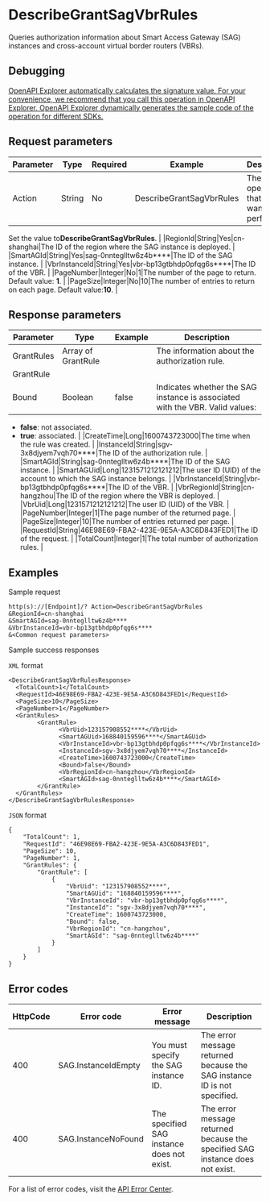 # DescribeGrantSagVbrRules

Queries authorization information about Smart Access Gateway \(SAG\) instances and cross-account virtual border routers \(VBRs\).

## Debugging

[OpenAPI Explorer automatically calculates the signature value. For your convenience, we recommend that you call this operation in OpenAPI Explorer. OpenAPI Explorer dynamically generates the sample code of the operation for different SDKs.](https://api.aliyun.com/#product=Smartag&api=DescribeGrantSagVbrRules&type=RPC&version=2018-03-13)

## Request parameters

|Parameter|Type|Required|Example|Description|
|---------|----|--------|-------|-----------|
|Action|String|No|DescribeGrantSagVbrRules|The operation that you want to perform.

Set the value to**DescribeGrantSagVbrRules**. |
|RegionId|String|Yes|cn-shanghai|The ID of the region where the SAG instance is deployed. |
|SmartAGId|String|Yes|sag-0nnteglltw6z4b\*\*\*\*|The ID of the SAG instance. |
|VbrInstanceId|String|Yes|vbr-bp13gtbhdp0pfqg6s\*\*\*\*|The ID of the VBR. |
|PageNumber|Integer|No|1|The number of the page to return. Default value: **1**. |
|PageSize|Integer|No|10|The number of entries to return on each page. Default value:**10**. |

## Response parameters

|Parameter|Type|Example|Description|
|---------|----|-------|-----------|
|GrantRules|Array of GrantRule| |The information about the authorization rule. |
|GrantRule| | | |
|Bound|Boolean|false|Indicates whether the SAG instance is associated with the VBR. Valid values:

-   **false**: not associated.
-   **true**: associated. |
|CreateTime|Long|1600743723000|The time when the rule was created. |
|InstanceId|String|sgv-3x8djyem7vqh70\*\*\*\*|The ID of the authorization rule. |
|SmartAGId|String|sag-0nnteglltw6z4b\*\*\*\*|The ID of the SAG instance. |
|SmartAGUid|Long|1231571212121212|The user ID \(UID\) of the account to which the SAG instance belongs. |
|VbrInstanceId|String|vbr-bp13gtbhdp0pfqg6s\*\*\*\*|The ID of the VBR. |
|VbrRegionId|String|cn-hangzhou|The ID of the region where the VBR is deployed. |
|VbrUid|Long|1231571212121212|The user ID \(UID\) of the VBR. |
|PageNumber|Integer|1|The page number of the returned page. |
|PageSize|Integer|10|The number of entries returned per page. |
|RequestId|String|46E98E69-FBA2-423E-9E5A-A3C6D843FED1|The ID of the request. |
|TotalCount|Integer|1|The total number of authorization rules. |

## Examples

Sample request

```
http(s)://[Endpoint]/? Action=DescribeGrantSagVbrRules
&RegionId=cn-shanghai
&SmartAGId=sag-0nnteglltw6z4b****
&VbrInstanceId=vbr-bp13gtbhdp0pfqg6s****
&<Common request parameters>
```

Sample success responses

`XML` format

```
<DescribeGrantSagVbrRulesResponse>
  <TotalCount>1</TotalCount>
  <RequestId>46E98E69-FBA2-423E-9E5A-A3C6D843FED1</RequestId>
  <PageSize>10</PageSize>
  <PageNumber>1</PageNumber>
  <GrantRules>
        <GrantRule>
              <VbrUid>123157908552****</VbrUid>
              <SmartAGUid>168840159596****</SmartAGUid>
              <VbrInstanceId>vbr-bp13gtbhdp0pfqg6s****</VbrInstanceId>
              <InstanceId>sgv-3x8djyem7vqh70****</InstanceId>
              <CreateTime>1600743723000</CreateTime>
              <Bound>false</Bound>
              <VbrRegionId>cn-hangzhou</VbrRegionId>
              <SmartAGId>sag-0nnteglltw6z4b****</SmartAGId>
        </GrantRule>
  </GrantRules>
</DescribeGrantSagVbrRulesResponse>
```

`JSON` format

```
{
    "TotalCount": 1,
    "RequestId": "46E98E69-FBA2-423E-9E5A-A3C6D843FED1",
    "PageSize": 10,
    "PageNumber": 1,
    "GrantRules": {
        "GrantRule": [
            {
                "VbrUid": "123157908552****",
                "SmartAGUid": "168840159596****",
                "VbrInstanceId": "vbr-bp13gtbhdp0pfqg6s****",
                "InstanceId": "sgv-3x8djyem7vqh70****",
                "CreateTime": 1600743723000,
                "Bound": false,
                "VbrRegionId": "cn-hangzhou",
                "SmartAGId": "sag-0nnteglltw6z4b****"
            }
        ]
    }
}
```

## Error codes

|HttpCode|Error code|Error message|Description|
|--------|----------|-------------|-----------|
|400|SAG.InstanceIdEmpty|You must specify the SAG instance ID.|The error message returned because the SAG instance ID is not specified.|
|400|SAG.InstanceNoFound|The specified SAG instance does not exist.|The error message returned because the specified SAG instance does not exist.|

For a list of error codes, visit the [API Error Center](https://error-center.alibabacloud.com/status/product/Smartag).

